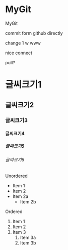 # MyGit
MyGit

commit form github directly

change 1 w
www


nice connect

pull?


# 글씨크기1  
## 글씨크기2  
### 글씨크기3  
#### 글씨크기4  
##### 글씨크기5  
###### 글씨크기6  

Unordered 
* Item 1 
* Item 2 
* Item 2a 
    * Item 2b 

Ordered 
1. Item 1 
1. Item 2 
1. Item 3 
    1. Item 3a 
    1. Item 3b
